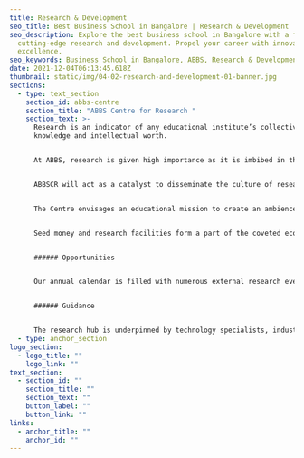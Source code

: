 ```yaml
---
title: Research & Development
seo_title: Best Business School in Bangalore | Research & Development
seo_description: Explore the best business school in Bangalore with a focus on
  cutting-edge research and development. Propel your career with innovation and
  excellence.
seo_keywords: Business School in Bangalore, ABBS, Research & Development
date: 2021-12-04T06:13:45.618Z
thumbnail: static/img/04-02-research-and-development-01-banner.jpg
sections:
  - type: text_section
    section_id: abbs-centre
    section_title: "ABBS Centre for Research "
    section_text: >-
      Research is an indicator of any educational institute’s collective
      knowledge and intellectual worth.  


      At ABBS, research is given high importance as it is imbibed in the vision of the institute. ABBS has established the ABBS Centre for Research (ABBSCR). The objective of ABBSCR is to develop Acharya Bangalore B School as a Centre of Excellence to carry out research in all the programmes offered by ABBS.  


      ABBSCR will act as a catalyst to disseminate the culture of research among the faculty and students of the institute and infuse inspiration into academic delivery. 


      The Centre envisages an educational mission to create an ambience for research through knowledge synthesis and dissemination. The ABBSCR offers infrastructure, technology and guidance to faculty, students and doctoral candidates through various stages of research. 


      Seed money and research facilities form a part of the coveted ecosystem that is built around approved projects. ABBS encourages faculty to present their research findings on global pedestals and offers incentives to those who do. We finance conference costs, reward authors of recognised research papers and provide a sabbatical policy to accommodate auxiliary research requirements. 


      ###### Opportunities 


      Our annual calendar is filled with numerous external research events, symposiums and conclaves that serve to showcase in-house research activities. These events also promote partnerships and alliances with other institutions in the research realm. 


      ###### Guidance 


      The research hub is underpinned by technology specialists, industry partners, associate researchers, faculty members, research staff and postgraduate students.
  - type: anchor_section
logo_section:
  - logo_title: ""
    logo_link: ""
text_section:
  - section_id: ""
    section_title: ""
    section_text: ""
    button_label: ""
    button_link: ""
links:
  - anchor_title: ""
    anchor_id: ""
---
```

